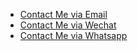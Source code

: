 <ul class="contact-list">
	<li><a href="mailto:liamleeym@outlook.com">Contact Me via Email</a></li>
  <li><a href="https://wechat.com/u/LIAMLEE-LYM ">Contact Me via Wechat</a></li>
  <li><a href="https://wa.me/85266579928">Contact Me via Whatsapp</a></li>
</ul>
